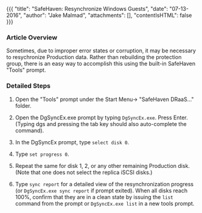 {{{
  "title": "SafeHaven: Resynchronize Windows Guests",
  "date": "07-13-2016",
  "author": "Jake Malmad",
  "attachments": [],
  "contentIsHTML": false
}}}

### Article Overview
Sometimes, due to improper error states or corruption, it may be necessary to resychronize Production data. Rather than rebuilding the protection group, there is an easy way to accomplish this using the built-in SafeHaven "Tools" prompt.

### Detailed Steps

1. Open the "Tools" prompt under the Start Menu-> "SafeHaven DRaaS..." folder.

2. Open the DgSyncEx.exe prompt by typing `DgSyncEx.exe`. Press Enter. (Typing dgs and pressing the tab key should also auto-complete the command).

3. In the DgSyncEx prompt, type `select disk 0`.

4. Type `set progress 0`.

5. Repeat the same for disk 1, 2, or any other remaining Production disk. (Note that one does not select the replica iSCSI disks.)

6. Type `sync report` for a detailed view of the resynchronization progress (or `DgSyncEx.exe sync report` if prompt exited). When all disks reach 100%, confirm that they are in a clean state by issuing the `list` command from the prompt or `DgSyncEx.exe list` in a new tools prompt.
